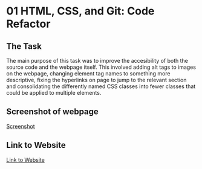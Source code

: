 # 01 HTML, CSS, and Git: Code Refactor

## The Task
The main purpose of this task was to improve the accesibility of both the source code and the webpage itself. This involved adding alt tags to images on the webpage, changing element tag names to something more descriptive, fixing the hyperlinks on page to jump to the relevant section and consolidating the differently named CSS classes into fewer classes that could be applied to multiple elements. 

## Screenshot of webpage

[Screenshot](./assets/images/Homework-Screenshot.jpeg)

## Link to Website


[Link to Website](https://kevinjr1998.github.io/Week_1_Homework-Code_Refactor/)
